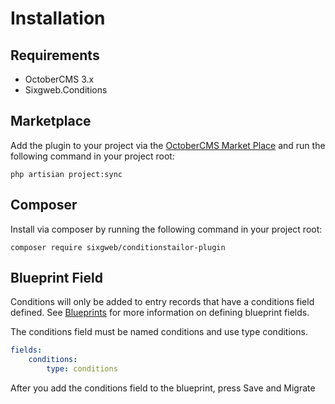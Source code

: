 # Installation

## Requirements

- OctoberCMS 3.x
- Sixgweb.Conditions

## Marketplace

Add the plugin to your project via the [OctoberCMS Market Place](https://octobercms.com/plugins) and run the following command in your project root:

```
php artisian project:sync
```

## Composer
Install via composer by running the following command in your project root:
```
composer require sixgweb/conditionstailor-plugin
```

## Blueprint Field
Conditions will only be added to entry records that have a conditions field defined.  See [Blueprints](https://docs.octobercms.com/3.x/cms/tailor/blueprints.html) for more information on defining blueprint fields.

The conditions field must be named conditions and use type conditions.

``` YAML
fields:
    conditions:
        type: conditions

```

After you add the conditions field to the blueprint, press Save and Migrate